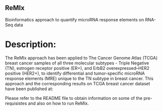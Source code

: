 ## ReMIx
Bioinformatics approach to quantify microRNA response elements on RNA-Seq data

# Description:
The ReMIx approach has been applied to The Cancer Genome Atlas (TCGA) breast cancer samples of all three molecular subtypes - Triple Negative (TN), estrogen receptor positive (ER+), and ErbB2 overexpressed–HER2 positive (HER2+), to identify differential and tumor-specific microRNA response elements (MRE) unique to the TN subtype in breast cancer. This approach and the corresponding results on TCGA breast cancer dataset have been published at: 


Please refer to the README file to obtain information on some of the pre-requisistes and also on how to run ReMIx.


